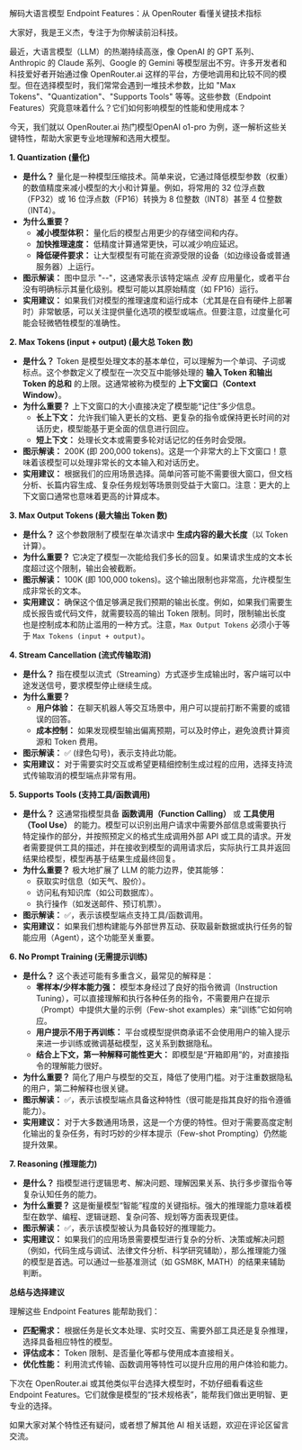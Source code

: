 解码大语言模型 Endpoint Features：从 OpenRouter 看懂关键技术指标

大家好，我是王义杰，专注于为你解读前沿科技。

最近，大语言模型（LLM）的热潮持续高涨，像 OpenAI 的 GPT 系列、Anthropic 的 Claude 系列、Google 的 Gemini 等模型层出不穷。许多开发者和科技爱好者开始通过像 OpenRouter.ai 这样的平台，方便地调用和比较不同的模型。但在选择模型时，我们常常会遇到一堆技术参数，比如 "Max Tokens"、"Quantization"、"Supports Tools" 等等。这些参数（Endpoint Features）究竟意味着什么？它们如何影响模型的性能和使用成本？

今天，我们就以 OpenRouter.ai 热门模型OpenAI o1-pro 为例，逐一解析这些关键特性，帮助大家更专业地理解和选用大模型。

**1. Quantization (量化)**

*   **是什么？** 量化是一种模型压缩技术。简单来说，它通过降低模型参数（权重）的数值精度来减小模型的大小和计算量。例如，将常用的 32 位浮点数（FP32）或 16 位浮点数（FP16）转换为 8 位整数（INT8）甚至 4 位整数（INT4）。
*   **为什么重要？**
    *   **减小模型体积：** 量化后的模型占用更少的存储空间和内存。
    *   **加快推理速度：** 低精度计算通常更快，可以减少响应延迟。
    *   **降低硬件要求：** 让大型模型有可能在资源受限的设备（如边缘设备或普通服务器）上运行。
*   **图示解读：** 图中显示 "--"，这通常表示该特定端点 *没有* 应用量化，或者平台没有明确标示其量化级别。模型可能以其原始精度（如 FP16）运行。
*   **实用建议：** 如果我们对模型的推理速度和运行成本（尤其是在自有硬件上部署时）非常敏感，可以关注提供量化选项的模型或端点。但要注意，过度量化可能会轻微牺牲模型的准确性。

**2. Max Tokens (input + output) (最大总 Token 数)**

*   **是什么？** Token 是模型处理文本的基本单位，可以理解为一个单词、子词或标点。这个参数定义了模型在一次交互中能够处理的 **输入 Token 和输出 Token 的总和** 的上限。这通常被称为模型的 **上下文窗口（Context Window）**。
*   **为什么重要？** 上下文窗口的大小直接决定了模型能“记住”多少信息。
    *   **长上下文：** 允许我们输入更长的文档、更复杂的指令或保持更长时间的对话历史，模型能基于更全面的信息进行回应。
    *   **短上下文：** 处理长文本或需要多轮对话记忆的任务时会受限。
*   **图示解读：** 200K (即 200,000 tokens)。这是一个非常大的上下文窗口！意味着该模型可以处理非常长的文本输入和对话历史。
*   **实用建议：** 根据我们的应用场景选择。简单问答可能不需要很大窗口，但文档分析、长篇内容生成、复杂任务规划等场景则受益于大窗口。注意：更大的上下文窗口通常也意味着更高的计算成本。

**3. Max Output Tokens (最大输出 Token 数)**

*   **是什么？** 这个参数限制了模型在单次请求中 **生成内容的最大长度**（以 Token 计算）。
*   **为什么重要？** 它决定了模型一次能给我们多长的回复。如果请求生成的文本长度超过这个限制，输出会被截断。
*   **图示解读：** 100K (即 100,000 tokens)。这个输出限制也非常高，允许模型生成非常长的文本。
*   **实用建议：** 确保这个值足够满足我们预期的输出长度。例如，如果我们需要生成长报告或代码文件，就需要较高的输出 Token 限制。同时，限制输出长度也是控制成本和防止滥用的一种方式。注意，`Max Output Tokens` 必须小于等于 `Max Tokens (input + output)`。

**4. Stream Cancellation (流式传输取消)**

*   **是什么？** 指在模型以流式（Streaming）方式逐步生成输出时，客户端可以中途发送信号，要求模型停止继续生成。
*   **为什么重要？**
    *   **用户体验：** 在聊天机器人等交互场景中，用户可以提前打断不需要的或错误的回答。
    *   **成本控制：** 如果发现模型输出偏离预期，可以及时停止，避免浪费计算资源和 Token 费用。
*   **图示解读：** ✅ (绿色勾号)，表示支持此功能。
*   **实用建议：** 对于需要实时交互或希望更精细控制生成过程的应用，选择支持流式传输取消的模型端点非常有用。

**5. Supports Tools (支持工具/函数调用)**

*   **是什么？** 这通常指模型具备 **函数调用（Function Calling）** 或 **工具使用（Tool Use）** 的能力。模型可以识别出用户请求中需要外部信息或需要执行特定操作的部分，并按照预定义的格式生成调用外部 API 或工具的请求。开发者需要提供工具的描述，并在接收到模型的调用请求后，实际执行工具并返回结果给模型，模型再基于结果生成最终回复。
*   **为什么重要？** 极大地扩展了 LLM 的能力边界，使其能够：
    *   获取实时信息（如天气、股价）。
    *   访问私有知识库（如公司数据库）。
    *   执行操作（如发送邮件、预订机票）。
*   **图示解读：** ✅，表示该模型端点支持工具/函数调用。
*   **实用建议：** 如果我们想构建能与外部世界互动、获取最新数据或执行任务的智能应用（Agent），这个功能至关重要。

**6. No Prompt Training (无需提示训练)**

*   **是什么？** 这个表述可能有多重含义，最常见的解释是：
    *   **零样本/少样本能力强：** 模型本身经过了良好的指令微调（Instruction Tuning），可以直接理解和执行各种任务的指令，不需要用户在提示（Prompt）中提供大量的示例（Few-shot examples）来“训练”它如何响应。
    *   **用户提示不用于再训练：** 平台或模型提供商承诺不会使用用户的输入提示来进一步训练或微调基础模型，这关系到数据隐私。
    *   **结合上下文，第一种解释可能性更大：** 即模型是“开箱即用”的，对直接指令的理解能力很好。
*   **为什么重要？** 简化了用户与模型的交互，降低了使用门槛。对于注重数据隐私的用户，第二种解释也很关键。
*   **图示解读：** ✅，表示该模型端点具备这种特性（很可能是指其良好的指令遵循能力）。
*   **实用建议：** 对于大多数通用场景，这是一个方便的特性。但对于需要高度定制化输出的复杂任务，有时巧妙的少样本提示（Few-shot Prompting）仍然能提升效果。

**7. Reasoning (推理能力)**

*   **是什么？** 指模型进行逻辑思考、解决问题、理解因果关系、执行多步骤指令等复杂认知任务的能力。
*   **为什么重要？** 这是衡量模型“智能”程度的关键指标。强大的推理能力意味着模型在数学、编程、逻辑谜题、复杂问答、规划等方面表现更佳。
*   **图示解读：** ✅，表示该模型被认为具备较好的推理能力。
*   **实用建议：** 如果我们的应用场景需要模型进行复杂的分析、决策或解决问题（例如，代码生成与调试、法律文件分析、科学研究辅助），那么推理能力强的模型是首选。可以通过一些基准测试（如 GSM8K, MATH）的结果来辅助判断。

**总结与选择建议**

理解这些 Endpoint Features 能帮助我们：

*   **匹配需求：** 根据任务是长文本处理、实时交互、需要外部工具还是复杂推理，选择具备相应特性的模型。
*   **评估成本：** Token 限制、是否量化等都与使用成本直接相关。
*   **优化性能：** 利用流式传输、函数调用等特性可以提升应用的用户体验和能力。

下次在 OpenRouter.ai 或其他类似平台选择大模型时，不妨仔细看看这些 Endpoint Features。它们就像是模型的“技术规格表”，能帮我们做出更明智、更专业的选择。

如果大家对某个特性还有疑问，或者想了解其他 AI 相关话题，欢迎在评论区留言交流。
